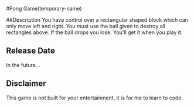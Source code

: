 #Pong Game(temporary-name)

##Description
You have control over a rectangular shaped block which can only move left and right. You must use the ball given to destroy all rectangles above. If the ball drops you lose. You'll get it when you play it.
## Release Date
In the future... 

## Disclaimer
This game is not built for your entertainment, it is for me to learn to code.  
